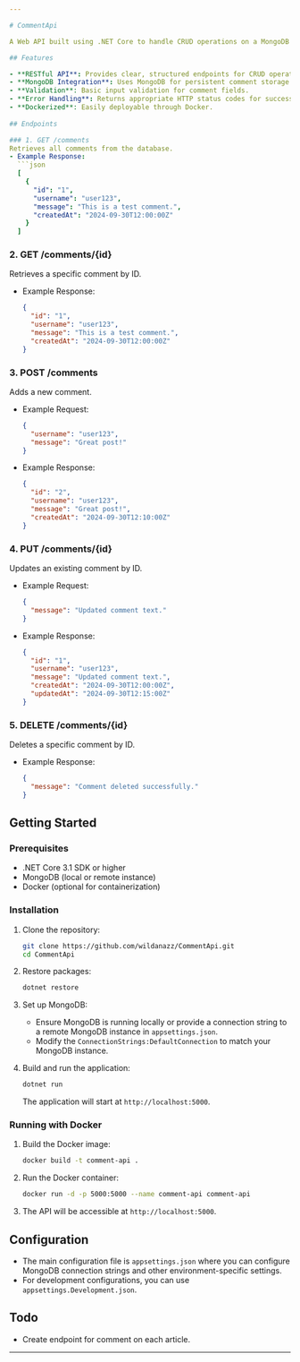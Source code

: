 ```yaml
---

# CommentApi

A Web API built using .NET Core to handle CRUD operations on a MongoDB database for managing the comment section of a personal website. The API provides endpoints for creating, retrieving, updating, and deleting user comments.

## Features

- **RESTful API**: Provides clear, structured endpoints for CRUD operations on comments.
- **MongoDB Integration**: Uses MongoDB for persistent comment storage.
- **Validation**: Basic input validation for comment fields.
- **Error Handling**: Returns appropriate HTTP status codes for success, errors, and edge cases.
- **Dockerized**: Easily deployable through Docker.
  
## Endpoints

### 1. GET /comments
Retrieves all comments from the database.
- Example Response:
  ```json
  [
    {
      "id": "1",
      "username": "user123",
      "message": "This is a test comment.",
      "createdAt": "2024-09-30T12:00:00Z"
    }
  ]
  ```

### 2. GET /comments/{id}
Retrieves a specific comment by ID.
- Example Response:
  ```json
  {
    "id": "1",
    "username": "user123",
    "message": "This is a test comment.",
    "createdAt": "2024-09-30T12:00:00Z"
  }
  ```

### 3. POST /comments
Adds a new comment.
- Example Request:
  ```json
  {
    "username": "user123",
    "message": "Great post!"
  }
  ```
- Example Response:
  ```json
  {
    "id": "2",
    "username": "user123",
    "message": "Great post!",
    "createdAt": "2024-09-30T12:10:00Z"
  }
  ```

### 4. PUT /comments/{id}
Updates an existing comment by ID.
- Example Request:
  ```json
  {
    "message": "Updated comment text."
  }
  ```
- Example Response:
  ```json
  {
    "id": "1",
    "username": "user123",
    "message": "Updated comment text.",
    "createdAt": "2024-09-30T12:00:00Z",
    "updatedAt": "2024-09-30T12:15:00Z"
  }
  ```

### 5. DELETE /comments/{id}
Deletes a specific comment by ID.
- Example Response:
  ```json
  {
    "message": "Comment deleted successfully."
  }
  ```

## Getting Started

### Prerequisites

- .NET Core 3.1 SDK or higher
- MongoDB (local or remote instance)
- Docker (optional for containerization)

### Installation

1. Clone the repository:
   ```bash
   git clone https://github.com/wildanazz/CommentApi.git
   cd CommentApi
   ```

2. Restore packages:
   ```bash
   dotnet restore
   ```

3. Set up MongoDB:
   - Ensure MongoDB is running locally or provide a connection string to a remote MongoDB instance in `appsettings.json`.
   - Modify the `ConnectionStrings:DefaultConnection` to match your MongoDB instance.

4. Build and run the application:
   ```bash
   dotnet run
   ```

   The application will start at `http://localhost:5000`.

### Running with Docker

1. Build the Docker image:
   ```bash
   docker build -t comment-api .
   ```

2. Run the Docker container:
   ```bash
   docker run -d -p 5000:5000 --name comment-api comment-api
   ```

3. The API will be accessible at `http://localhost:5000`.

## Configuration

- The main configuration file is `appsettings.json` where you can configure MongoDB connection strings and other environment-specific settings.
- For development configurations, you can use `appsettings.Development.json`.

## Todo

- Create endpoint for comment on each article.

---
```

